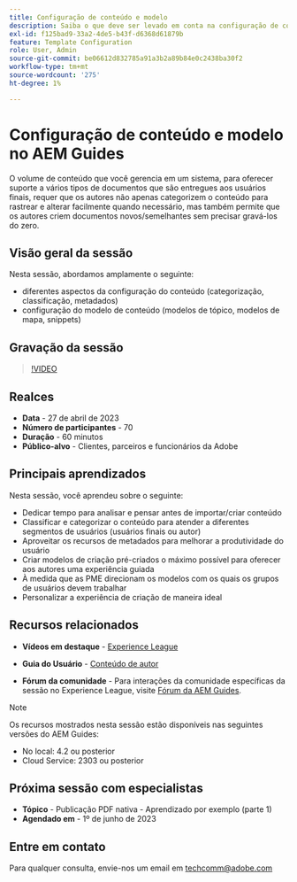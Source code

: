 ```yaml
---
title: Configuração de conteúdo e modelo
description: Saiba o que deve ser levado em conta na configuração de conteúdo e modelos no AEM Guides.
exl-id: f125bad9-33a2-4de5-b43f-d6368d61879b
feature: Template Configuration
role: User, Admin
source-git-commit: be06612d832785a91a3b2a89b84e0c2438ba30f2
workflow-type: tm+mt
source-wordcount: '275'
ht-degree: 1%

---
```


# Configuração de conteúdo e modelo no AEM Guides

O volume de conteúdo que você gerencia em um sistema, para oferecer suporte a vários tipos de documentos que são entregues aos usuários finais, requer que os autores não apenas categorizem o conteúdo para rastrear e alterar facilmente quando necessário, mas também permite que os autores criem documentos novos/semelhantes sem precisar gravá-los do zero.


## Visão geral da sessão

Nesta sessão, abordamos amplamente o seguinte:
- diferentes aspectos da configuração do conteúdo (categorização, classificação, metadados)
- configuração do modelo de conteúdo (modelos de tópico, modelos de mapa, snippets)



## Gravação da sessão

>[!VIDEO](https://video.tv.adobe.com/v/3419004/guides-templates-author-templates?quality=12&learn=on)


## Realces

- **Data** - 27 de abril de 2023
- **Número de participantes** - 70
- **Duração** - 60 minutos
- **Público-alvo** - Clientes, parceiros e funcionários da Adobe


## Principais aprendizados

Nesta sessão, você aprendeu sobre o seguinte:
- Dedicar tempo para analisar e pensar antes de importar/criar conteúdo
- Classificar e categorizar o conteúdo para atender a diferentes segmentos de usuários (usuários finais ou autor)
- Aproveitar os recursos de metadados para melhorar a produtividade do usuário
- Criar modelos de criação pré-criados o máximo possível para oferecer aos autores uma experiência guiada
- À medida que as PME direcionam os modelos com os quais os grupos de usuários devem trabalhar
- Personalizar a experiência de criação de maneira ideal



## Recursos relacionados

- **Vídeos em destaque** - [Experience League](https://experienceleague.adobe.com/docs/experience-manager-guides-learn/videos/advanced-user-guide/folder-profiles.html?lang=pt-BR)

- **Guia do Usuário** - [Conteúdo de autor](https://help.adobe.com/en_US/xml-documentation-for-adobe-experience-manager/index.html#t=DXML-master-map%2Freports-intro.html)

- **Fórum da comunidade** - Para interações da comunidade específicas da sessão no Experience League, visite [Fórum da AEM Guides](https://experienceleaguecommunities.adobe.com/t5/experience-manager-guides/bd-p/xml-documentation-discussions?profile.language=pt).

>[!NOTE]
>
> Os recursos mostrados nesta sessão estão disponíveis nas seguintes versões do AEM Guides:
> - No local: 4.2 ou posterior
> - Cloud Service: 2303 ou posterior


## Próxima sessão com especialistas

- **Tópico** - Publicação PDF nativa - Aprendizado por exemplo (parte 1)
- **Agendado em** - 1º de junho de 2023


## Entre em contato

Para qualquer consulta, envie-nos um email em <techcomm@adobe.com>
